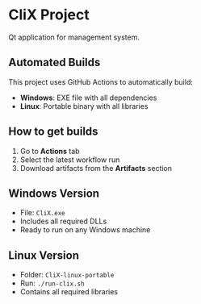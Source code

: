 # CliX Project

Qt application for management system.

## Automated Builds

This project uses GitHub Actions to automatically build:
- **Windows**: EXE file with all dependencies
- **Linux**: Portable binary with all libraries

## How to get builds

1. Go to **Actions** tab
2. Select the latest workflow run
3. Download artifacts from the **Artifacts** section

## Windows Version
- File: `CliX.exe`
- Includes all required DLLs
- Ready to run on any Windows machine

## Linux Version  
- Folder: `CliX-linux-portable`
- Run: `./run-clix.sh`
- Contains all required libraries
